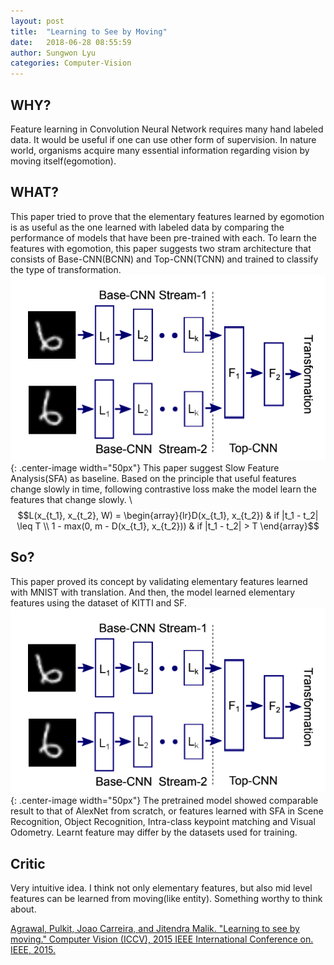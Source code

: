 ```yaml
---
layout: post
title:  "Learning to See by Moving"
date:   2018-06-28 08:55:59
author: Sungwon Lyu
categories: Computer-Vision
---
```


## WHY? 
Feature learning in Convolution Neural Network requires many hand labeled data. It would be useful if one can use other form of supervision. In nature world, organisms acquire many essential information regarding vision by moving itself(egomotion).

## WHAT?
This paper tried to prove that the elementary features learned by egomotion is as useful as the one learned with labeled data by comparing the performance of models that have been pre-trained with each. To learn the features with egomotion, this paper suggests two stram architecture that consists of Base-CNN(BCNN) and Top-CNN(TCNN) and trained to classify the type of transformation.
![image](/assets/images/lsm1.png){: .center-image width="50px"}
This paper suggest Slow Feature Analysis(SFA) as baseline. Based on the principle that useful features change slowly in time, following contrastive loss make the model learn the features that change slowly. \\
$$L(x_{t_1}, x_{t_2}, W) = \begin{array}{lr}D(x_{t_1}, x_{t_2}) & if |t_1 - t_2| \leq T \\ 1 - max(0, m - D(x_{t_1}, x_{t_2})) & if |t_1 - t_2| > T \end{array}$$

## So?
This paper proved its concept by validating elementary features learned with MNIST with translation. And then, the model learned elementary features using the dataset of KITTI and SF. 
![image](/assets/images/lsm1.png){: .center-image width="50px"}
The pretrained model showed comparable result to that of AlexNet from scratch, or features learned with SFA in Scene Recognition, Object Recognition, Intra-class keypoint matching and Visual Odometry. 
Learnt feature may differ by the datasets used for training. 

## Critic
Very intuitive idea. I think not only elementary features, but also mid level features can be learned from moving(like entity). Something worthy to think about. 

[Agrawal, Pulkit, Joao Carreira, and Jitendra Malik. "Learning to see by moving." Computer Vision (ICCV), 2015 IEEE International Conference on. IEEE, 2015.](https://www.cv-foundation.org/openaccess/content_iccv_2015/papers/Agrawal_Learning_to_See_ICCV_2015_paper.pdf)